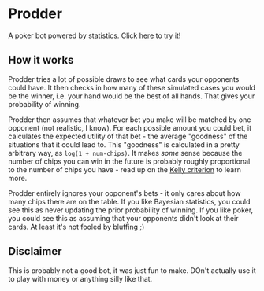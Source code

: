 # Prodder

A poker bot powered by statistics.
Click [here](https://share.streamlit.io/malyvsen/prodder/main/app.py) to try it!

## How it works

Prodder tries a lot of possible draws to see what cards your opponents could have. It then checks in how many of these simulated cases you would be the winner, i.e. your hand would be the best of all hands. That gives your probability of winning.

Prodder then assumes that whatever bet you make will be matched by one opponent (not realistic, I know). For each possible amount you could bet, it calculates the expected utility of that bet - the average "goodness" of the situations that it could lead to. This "goodness" is calculated in a pretty arbitrary way, as `log(1 + num-chips)`. It makes _some_ sense because the number of chips you can win in the future is probably roughly proportional to the number of chips you have - read up on the [Kelly criterion](https://en.wikipedia.org/wiki/Kelly_criterion) to learn more.

Prodder entirely ignores your opponent's bets - it only cares about how many chips there are on the table. If you like Bayesian statistics, you could see this as never updating the prior probability of winning. If you like poker, you could see this as assuming that your opponents didn't look at their cards. At least it's not fooled by bluffing ;)

## Disclaimer

This is probably not a good bot, it was just fun to make. DOn't actually use it to play with money or anything silly like that.
